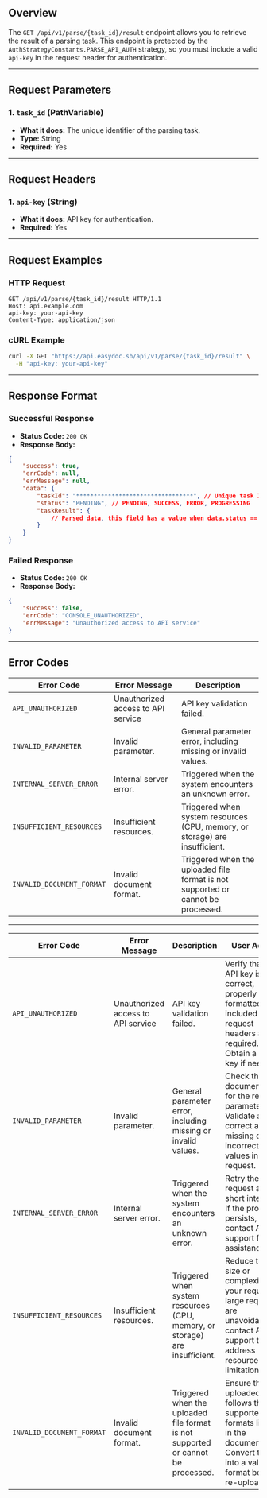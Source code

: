 ## Overview

The `GET /api/v1/parse/{task_id}/result` endpoint allows you to retrieve the result of a parsing task. This endpoint is protected by the `AuthStrategyConstants.PARSE_API_AUTH` strategy, so you must include a valid `api-key` in the request header for authentication.

---

## Request Parameters

### 1. `task_id` (PathVariable)

- **What it does:** The unique identifier of the parsing task.
- **Type:** String
- **Required:** Yes

---

## Request Headers

### 1. `api-key` (String)

- **What it does:** API key for authentication.
- **Required:** Yes

---

## Request Examples

### HTTP Request

```http
GET /api/v1/parse/{task_id}/result HTTP/1.1
Host: api.example.com
api-key: your-api-key
Content-Type: application/json
```

### cURL Example

```bash
curl -X GET "https://api.easydoc.sh/api/v1/parse/{task_id}/result" \
  -H "api-key: your-api-key"
```

---

## Response Format

### Successful Response

- **Status Code:** `200 OK`
- **Response Body:**

```json
{
    "success": true,
    "errCode": null,
    "errMessage": null,
    "data": {
        "taskId": "*********************************", // Unique task ID
        "status": "PENDING", // PENDING, SUCCESS, ERROR, PROGRESSING
        "taskResult": {
            // Parsed data, this field has a value when data.status == SUCCESS
        }
    }
}
```

### Failed Response

- **Status Code:** `200 OK`
- **Response Body:**

```json
{
    "success": false,
    "errCode": "CONSOLE_UNAUTHORIZED",
    "errMessage": "Unauthorized access to API service"
}
```

---

## Error Codes

| Error Code                | Error Message                      | Description                                                                      |
| ------------------------- | ---------------------------------- | -------------------------------------------------------------------------------- |
| `API_UNAUTHORIZED`        | Unauthorized access to API service | API key validation failed.                                                       |
| `INVALID_PARAMETER`       | Invalid parameter.                 | General parameter error, including missing or invalid values.                    |
| `INTERNAL_SERVER_ERROR`   | Internal server error.             | Triggered when the system encounters an unknown error.                           |
| `INSUFFICIENT_RESOURCES`  | Insufficient resources.            | Triggered when system resources (CPU, memory, or storage) are insufficient.      |
| `INVALID_DOCUMENT_FORMAT` | Invalid document format.           | Triggered when the uploaded file format is not supported or cannot be processed. |

---

| **Error Code**            | **Error Message**              | **Description**                                                                                 | **User Action**                                                                                                                                                 |
|----------------------------|--------------------------------|-------------------------------------------------------------------------------------------------|----------------------------------------------------------------------------------------------------------------------------------------------------------------|
| `API_UNAUTHORIZED`       | Unauthorized access to API service | API key validation failed.                                                                      | Verify that your API key is correct, properly formatted, and included in the request headers as required. Obtain a new key if needed.                           |
| `INVALID_PARAMETER`      | Invalid parameter.             | General parameter error, including missing or invalid values.                                   | Check the API documentation for the required parameters. Validate and correct any missing or incorrect values in your request.                                   |
| `INTERNAL_SERVER_ERROR`  | Internal server error.         | Triggered when the system encounters an unknown error.                                          | Retry the request after a short interval. If the problem persists, contact API support for assistance.                                                          |
| `INSUFFICIENT_RESOURCES` | Insufficient resources.        | Triggered when system resources (CPU, memory, or storage) are insufficient.                    | Reduce the size or complexity of your request. If large requests are unavoidable, contact API support to address resource limitations.                           |
| `INVALID_DOCUMENT_FORMAT`| Invalid document format.       | Triggered when the uploaded file format is not supported or cannot be processed.               | Ensure the uploaded file follows the supported formats listed in the documentation. Convert the file into a valid format before re-uploading.                    |
